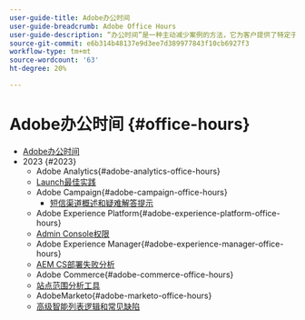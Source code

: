 ```yaml
---
user-guide-title: Adobe办公时间
user-guide-breadcrumb: Adobe Office Hours
user-guide-description: “办公时间”是一种主动减少案例的方法，它为客户提供了特定于解决方案的网络研讨会。
source-git-commit: e6b314b48137e9d3ee7d389977843f10cb6927f3
workflow-type: tm+mt
source-wordcount: '63'
ht-degree: 20%

---
```



# Adobe办公时间 {#office-hours}

+ [Adobe办公时间](overview.md)
+ 2023 {#2023}
   + Adobe Analytics{#adobe-analytics-office-hours}
   + [Launch最佳实践](2023/launch-best-practices.md)
   + Adobe Campaign{#adobe-campaign-office-hours}
      + [短信渠道概述和疑难解答提示](2023/ac-sms-channel-overview.md)
   + Adobe Experience Platform{#adobe-experience-platform-office-hours}
   + [Admin Console权限](2023/aep-admin-console-permissions.md)
   + Adobe Experience Manager{#adobe-experience-manager-office-hours}
   + [AEM CS部署失败分析](2023/aem-deployment-failures-analysis)
   + Adobe Commerce{#adobe-commerce-office-hours}
   + [站点范围分析工具](2023/site-wide-analysis-tool.md)
   + AdobeMarketo{#adobe-marketo-office-hours}
   + [高级智能列表逻辑和常见缺陷](2023/marketo-common-pitfalls.md)